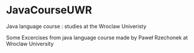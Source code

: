 # JavaCourseUWR
Java language course : studies at the Wroclaw Univeristy

Some Excercises from java language course made by Paweł Rzechonek at Wroclaw University
